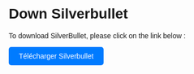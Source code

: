 <!DOCTYPE html>
<html lang="en">
<head>
  <meta charset="UTF-8">
  <meta name="viewport" content="width=device-width, initial-scale=1.0">
  <title>Télécharger Silverbullet</title>
  <style>
    body {
      font-family: Arial, sans-serif;
      margin: 20px;
    }
    .download-link {
      display: inline-block;
      padding: 10px 20px;
      background-color: #007bff;
      color: #fff;
      text-decoration: none;
      border-radius: 5px;
      transition: background-color 0.3s ease;
    }
    .download-link:hover {
      background-color: #0056b3;
    }
  </style>
</head>
<body>
  <h1>Down Silverbullet</h1>
  <p>To download SilverBullet, please click on the link below :</p>
  <a href="https://www.mediafire.com/file/cl9nlmt60hr9hx3/SilverBullet+v1.1.2.rar/file" class="download-link" target="_blank">Télécharger Silverbullet</a>
</body>
</html>
